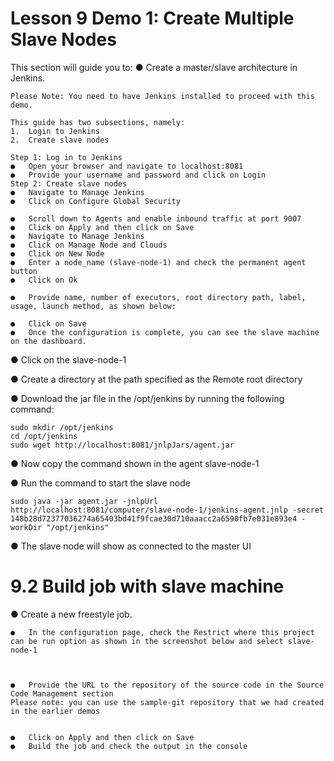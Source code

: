 # Lesson 9 Demo 1: Create Multiple Slave Nodes
This section will guide you to:
●	Create a master/slave architecture in Jenkins.
```
Please Note: You need to have Jenkins installed to proceed with this demo.

This guide has two subsections, namely:
1.	Login to Jenkins
2.	Create slave nodes

Step 1: Log in to Jenkins
●	Open your browser and navigate to localhost:8081
●	Provide your username and password and click on Login
Step 2: Create slave nodes
●	Navigate to Manage Jenkins
●	Click on Configure Global Security
 
●	Scroll down to Agents and enable inbound traffic at port 9007
●	Click on Apply and then click on Save
●	Navigate to Manage Jenkins
●	Click on Manage Node and Clouds
●	Click on New Node
●	Enter a node_name (slave-node-1) and check the permanent agent button
●	Click on Ok
 
●	Provide name, number of executors, root directory path, label, usage, launch method, as shown below:
 
●	Click on Save
●	Once the configuration is complete, you can see the slave machine on the dashboard.
``` 

●	Click on the slave-node-1 

●	Create a directory at the path specified as the Remote root directory


●	Download the jar file in the /opt/jenkins by running the following command:

```
sudo mkdir /opt/jenkins
cd /opt/jenkins
sudo wget http://localhost:8081/jnlpJars/agent.jar
```

●	Now copy the command shown in the agent slave-node-1
 
●	Run the command to start the slave node

```
sudo java -jar agent.jar -jnlpUrl http://localhost:8081/computer/slave-node-1/jenkins-agent.jnlp -secret 148b28d72377036274a65403bd41f9fcae30d710aaacc2a6590fb7e031e893e4 -workDir "/opt/jenkins"
```
●	The slave node will show as connected to the master UI
 

# 9.2 Build job with slave machine
●	Create a new freestyle job.
```
●	In the configuration page, check the Restrict where this project can be run option as shown in the screenshot below and select slave-node-1

 

●	Provide the URL to the repository of the source code in the Source Code Management section
Please note: you can use the sample-git repository that we had created in the earlier demos
 

●	Click on Apply and then click on Save
●	Build the job and check the output in the console

```
